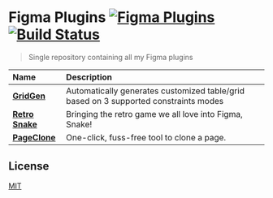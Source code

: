 # Figma Plugins [![Figma Plugins](https://img.shields.io/badge/figma-@stevahnes-0066B3)](https://figma.com/@stevahnes) [![Build Status](https://travis-ci.com/stevahnes/figma-plugins.svg?branch=master)](https://travis-ci.com/stevahnes/figma-plugins)

> Single repository containing all my Figma plugins

| Name                                           | Description                                                                          |
| :--------------------------------------------- | :----------------------------------------------------------------------------------- |
| [**GridGen**](/packages/figma-gridgen)         | Automatically generates customized table/grid based on 3 supported constraints modes |
| [**Retro Snake**](/packages/figma-retro-snake) | Bringing the retro game we all love into Figma, Snake!                               |
| [**PageClone**](/packages/figma-page-clone)    | One-click, fuss-free tool to clone a page.                                           |

## License

[MIT](/LICENSE)
